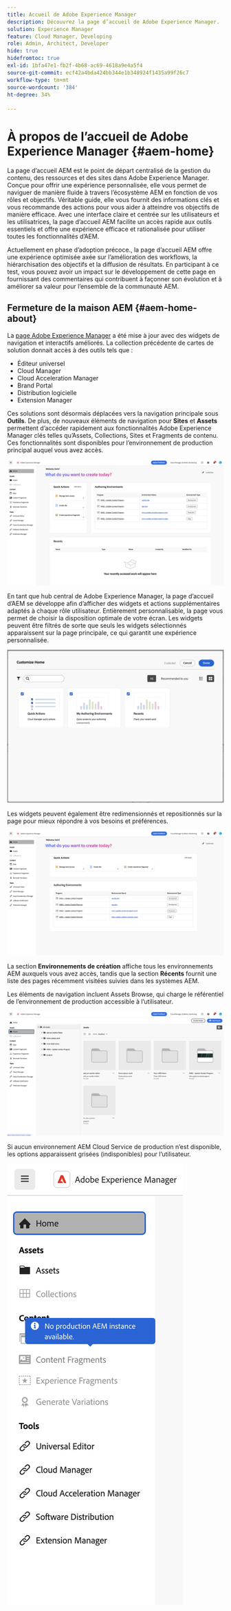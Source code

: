 ```yaml
---
title: Accueil de Adobe Experience Manager
description: Découvrez la page d’accueil de Adobe Experience Manager.
solution: Experience Manager
feature: Cloud Manager, Developing
role: Admin, Architect, Developer
hide: true
hidefromtoc: true
exl-id: 1bfa47e1-fb2f-4b68-ac69-4618a9e4a5f4
source-git-commit: ecf42a4bda424bb344e1b348924f1435a99f26c7
workflow-type: tm+mt
source-wordcount: '384'
ht-degree: 34%

---
```


# À propos de l’accueil de Adobe Experience Manager {#aem-home}

La page d’accueil AEM est le point de départ centralisé de la gestion du contenu, des ressources et des sites dans Adobe Experience Manager. Conçue pour offrir une expérience personnalisée, elle vous permet de naviguer de manière fluide à travers l’écosystème AEM en fonction de vos rôles et objectifs. Véritable guide, elle vous fournit des informations clés et vous recommande des actions pour vous aider à atteindre vos objectifs de manière efficace. Avec une interface claire et centrée sur les utilisateurs et les utilisatrices, la page d’accueil AEM facilite un accès rapide aux outils essentiels et offre une expérience efficace et rationalisée pour utiliser toutes les fonctionnalités d’AEM.

Actuellement en phase d’adoption précoce., la page d’accueil AEM offre une expérience optimisée axée sur l’amélioration des workflows, la hiérarchisation des objectifs et la diffusion de résultats. En participant à ce test, vous pouvez avoir un impact sur le développement de cette page en fournissant des commentaires qui contribuent à façonner son évolution et à améliorer sa valeur pour l’ensemble de la communauté AEM.

## Fermeture de la maison AEM {#aem-home-about}

La [page Adobe Experience Manager](https://experience.adobe.com/#/experiencemanager) a été mise à jour avec des widgets de navigation et interactifs améliorés. La collection précédente de cartes de solution donnait accès à des outils tels que :

* Éditeur universel
* Cloud Manager
* Cloud Acceleration Manager
* Brand Portal
* Distribution logicielle
* Extension Manager

Ces solutions sont désormais déplacées vers la navigation principale sous **Outils**. De plus, de nouveaux éléments de navigation pour **Sites** et **Assets** permettent d’accéder rapidement aux fonctionnalités Adobe Experience Manager clés telles qu’Assets, Collections, Sites et Fragments de contenu. Ces fonctionnalités sont disponibles pour l’environnement de production principal auquel vous avez accès.

![AEM Environnements d’accueil](/help/implementing/cloud-manager/assets/aem-home-author-environments.png)

En tant que hub central de Adobe Experience Manager, la page d’accueil d’AEM se développe afin d’afficher des widgets et actions supplémentaires adaptés à chaque rôle utilisateur. Entièrement personnalisable, la page vous permet de choisir la disposition optimale de votre écran. Les widgets peuvent être filtrés de sorte que seuls les widgets sélectionnés apparaissent sur la page principale, ce qui garantit une expérience personnalisée.

![AEM Accueil personnalisé](/help/implementing/cloud-manager/assets/aem-home-custom.png)

Les widgets peuvent également être redimensionnés et repositionnés sur la page pour mieux répondre à vos besoins et préférences.

![AEM widgets d’accueil](/help/implementing/cloud-manager/assets/aem-home-widgets.png)

La section **Environnements de création** affiche tous les environnements AEM auxquels vous avez accès, tandis que la section **Récents** fournit une liste des pages récemment visitées suivies dans les systèmes AEM.

Les éléments de navigation incluent Assets Browse, qui charge le référentiel de l’environnement de production accessible à l’utilisateur.

![AEM Eléments de navigation à domicile](/help/implementing/cloud-manager/assets/aem-home-navigation.png)

Si aucun environnement AEM Cloud Service de production n’est disponible, les options apparaissent grisées (indisponibles) pour l’utilisateur.

![](/help/implementing/cloud-manager/assets/aem-home-no-prod-environs.png)



